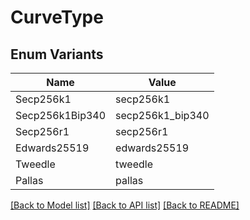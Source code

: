 # CurveType

## Enum Variants

| Name | Value |
|---- | -----|
| Secp256k1 | secp256k1 |
| Secp256k1Bip340 | secp256k1_bip340 |
| Secp256r1 | secp256r1 |
| Edwards25519 | edwards25519 |
| Tweedle | tweedle |
| Pallas | pallas |


[[Back to Model list]](../README.md#documentation-for-models) [[Back to API list]](../README.md#documentation-for-api-endpoints) [[Back to README]](../README.md)


